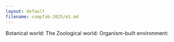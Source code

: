 ```yaml
---
layout: default
filename: compfab-2025/m1.md
---
```


Botanical world: The 
Zoological world:
Organism-built environment:
